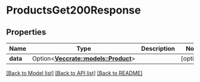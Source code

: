 # ProductsGet200Response

## Properties

Name | Type | Description | Notes
------------ | ------------- | ------------- | -------------
**data** | Option<[**Vec<crate::models::Product>**](Product.md)> |  | [optional]

[[Back to Model list]](../README.md#documentation-for-models) [[Back to API list]](../README.md#documentation-for-api-endpoints) [[Back to README]](../README.md)


